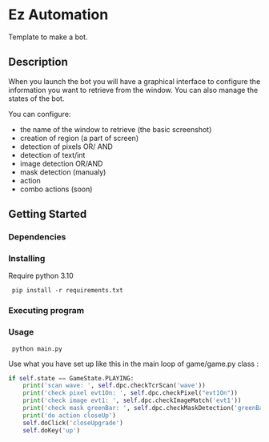 # Ez Automation

Template to make a bot. 




## Description

When you launch the bot you will have a graphical interface to configure the information you want to retrieve from the window.
You can also manage the states of the bot.

You can configure:
- the name of the window to retrieve (the basic screenshot)
- creation of region (a part of screen)
- detection of pixels OR/ AND 
- detection of text/int 
- image detection OR/AND
- mask detection (manualy)
- action
- combo actions (soon)

## Getting Started

### Dependencies



### Installing

Require python 3.10
````shell
 pip install -r requirements.txt
````

### Executing program

### Usage

````shell
 python main.py
````

Use what you have set up like this in the main loop of game/game.py class :
````python
if self.state == GameState.PLAYING:
    print('scan wave: ', self.dpc.checkTcrScan('wave'))
    print('check pixel evt1On: ', self.dpc.checkPixel("evt1On"))
    print('check image evt1: ', self.dpc.checkImageMatch('evt1'))
    print('check mask greenBar: ', self.dpc.checkMaskDetection('greenBar'))
    print('do action closeUp')
    self.doClick('closeUpgrade')
    self.doKey('up')
````
